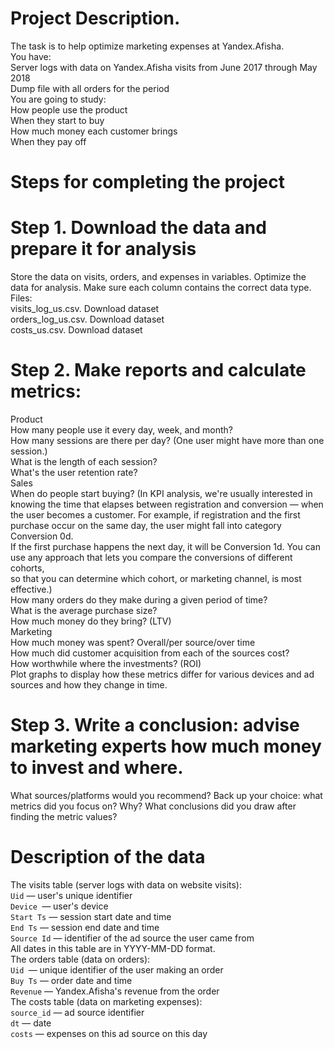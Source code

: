 # Project Description.  
The task is to help optimize marketing expenses at Yandex.Afisha.  
You have:  
Server logs with data on Yandex.Afisha visits from June 2017 through May 2018   
Dump file with all orders for the period   
You are going to study:   
How people use the product   
When they start to buy   
How much money each customer brings   
When they pay off   

# Steps for completing the project
# Step 1. Download the data and prepare it for analysis  
Store the data on visits, orders, and expenses in variables. Optimize the data for analysis. Make sure each column contains the correct data type.
Files:  
visits_log_us.csv. Download dataset  
orders_log_us.csv. Download dataset  
costs_us.csv. Download dataset  
# Step 2. Make reports and calculate metrics:   
Product   
How many people use it every day, week, and month?   
How many sessions are there per day? (One user might have more than one session.)   
What is the length of each session?   
What's the user retention rate?   
Sales   
When do people start buying? (In KPI analysis, we're usually interested in knowing the time that elapses between registration and conversion — when the user becomes a customer.
For example, if registration and the first purchase occur on the same day, the user might fall into category Conversion 0d.   
If the first purchase happens the next day, it will be Conversion 1d. You can use any approach that lets you compare the conversions of different cohorts,   
so that you can determine which cohort, or marketing channel, is most effective.)  
How many orders do they make during a given period of time?  
What is the average purchase size?  
How much money do they bring? (LTV)  
Marketing  
How much money was spent? Overall/per source/over time   
How much did customer acquisition from each of the sources cost?   
How worthwhile where the investments? (ROI)   
Plot graphs to display how these metrics differ for various devices and ad sources and how they change in time.   
# Step 3. Write a conclusion: advise marketing experts how much money to invest and where.  
What sources/platforms would you recommend? Back up your choice: what metrics did you focus on? Why? What conclusions did you draw after finding the metric values?  
# Description of the data  
The visits table (server logs with data on website visits):  
`Uid` — user's unique identifier  
`Device `— user's device  
`Start Ts` — session start date and time  
`End Ts` — session end date and time   
`Source Id` — identifier of the ad source the user came from   
All dates in this table are in YYYY-MM-DD format.  
The orders table (data on orders):  
`Uid `— unique identifier of the user making an order  
`Buy Ts` — order date and time   
`Revenue` — Yandex.Afisha's revenue from the order  
The costs table (data on marketing expenses):  
`source_id` — ad source identifier  
`dt` — date   
`costs` — expenses on this ad source on this day   
